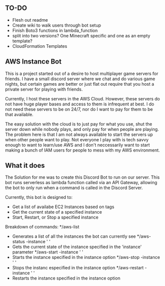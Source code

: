 ## TO-DO
* Flesh out readme
* Create wiki to walk users through bot setup
* Finish Boto3 functions in lambda_function
* split into two versions? One Minecraft specific and one as an empty template?
* CloudFormation Templates

## AWS Instance Bot
This is a project started out of a desire to host multiplayer game servers for friends. I have a small discord server where we chat and do various game nights, but certain games are better or just flat out require that you host a private server for playing with friends.

Currently, I host these servers in the AWS Cloud. However, these servers do not have huge player bases and access to them is infrequent at best. I do not need these servers to be on 24/7, nor do I want to pay for them to be that available.

The easy solution with the cloud is to just pay for what you use, shut the server down while nobody plays, and only pay for when people are playing. The problem here is that I am not always available to start the servers up when other people want to play. Not everyone I play with is tech savvy enough to want to learn/use AWS and I don't neccessarily want to start making a bunch of IAM users for people to mess with my AWS environment.

## What it does
The Solution for me was to create this Discord Bot to run on our server. This bot runs serverless as lambda function called via an API Gateway, allowing the bot to only run when a command is called in the Discord Server.

Currently, this bot is designed to:
* Get a list of availabe EC2 Instances based on tags
* Get the current state of a specified instance
* Start, Restart, or Stop a specified instance

Breakdown of commands:
*/aws-list
- Generates a list of all the instances the bot can currently see
*/aws-status -instance ' '
- Gets the current state of the instance specified in the 'instance' parameter
*/aws-start -instance ' '
- Starts the instance specified in the instance option
*/aws-stop -instance ' '
- Stops the instanc especified in the instance option
*/aws-restart -instance ' '
- Restarts the instance specified in the instance option

